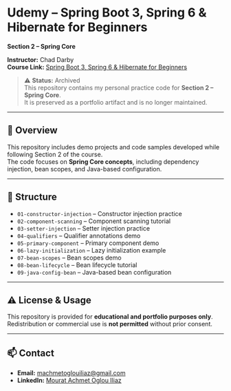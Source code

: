 # Udemy – Spring Boot 3, Spring 6 & Hibernate for Beginners  
**Section 2 – Spring Core**

**Instructor:** Chad Darby  
**Course Link:** [Spring Boot 3, Spring 6 & Hibernate for Beginners](https://www.udemy.com/course/spring-hibernate-tutorial/)

> ⚠️ **Status:** Archived  
> This repository contains my personal practice code for **Section 2 – Spring Core**.  
> It is preserved as a portfolio artifact and is no longer maintained.

---

## 📌 Overview

This repository includes demo projects and code samples developed while following Section 2 of the course.  
The code focuses on **Spring Core concepts**, including dependency injection, bean scopes, and Java-based configuration.

---

## 📂 Structure

- `01-constructor-injection` – Constructor injection practice
- `02-component-scanning` – Component scanning tutorial
- `03-setter-injection` – Setter injection practice
- `04-qualifiers` – Qualifier annotations demo
- `05-primary-component` – Primary component demo
- `06-lazy-initialization` – Lazy initialization example
- `07-bean-scopes` – Bean scopes demo
- `08-bean-lifecycle` – Bean lifecycle tutorial
- `09-java-config-bean` – Java-based bean configuration

---

## ⚠ License & Usage

This repository is provided for **educational and portfolio purposes only**.  
Redistribution or commercial use is **not permitted** without prior consent.

---

## 📫 Contact

- **Email:** machmetoglouiliaz@gmail.com  
- **LinkedIn:** [Mourat Achmet Oglou Iliaz](https://www.linkedin.com/in/maoi)
